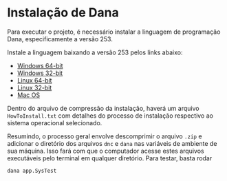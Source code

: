 # Instalação de Dana
Para executar o projeto, é necessário instalar a linguagem de programação Dana, especificamente a versão 253.

Instale a linguagem baixando a versão 253 pelos links abaixo:
- <a href="https://www.projectdana.com/download/win64/253">Windows 64-bit</a>
- <a href="https://www.projectdana.com/download/win32/253">Windows 32-bit</a>
- <a href="https://www.projectdana.com/download/ubu64/253">Linux 64-bit</a>
- <a href="https://www.projectdana.com/download/ubu32/253">Linux 32-bit</a>
- <a href="https://www.projectdana.com/download/osx/253">Mac OS</a>

Dentro do arquivo de compressão da instalação, haverá um arquivo `HowToInstall.txt` com detalhes do processo de instalação respectivo ao sistema operacional selecionado.

Resumindo, o processo geral envolve descomprimir o arquivo `.zip` e adicionar o diretório dos arquivos `dnc` e `dana` nas variáveis de ambiente de sua máquina. Isso fará com que o computador acesse estes arquivos executáveis pelo terminal em qualquer diretório. Para testar, basta rodar

```bash
dana app.SysTest
```